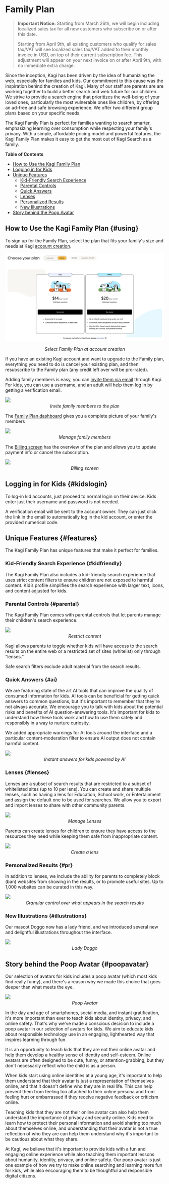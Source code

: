 # Family Plan

> **Important Notice:** Starting from March 26th, we will begin including localized sales tax for all new customers who subscribe on or after this date.
> 
> Starting from April 9th, all existing customers who qualify for sales tax/VAT will see localized sales tax/VAT added to their monthly invoice in USD, on top of their current subscription fee. This adjustment will appear on your next invoice on or after April 9th, with no immediate extra charge.

Since the inception, Kagi has been driven by the idea of humanizing the web, especially for families and kids. Our commitment to this cause was the inspiration behind the creation of Kagi. Many of our staff are parents are are working together to build a better search and web future for our children. We strive to provide a search engine that prioritizes the well-being of your loved ones, particularly the most vulnerable ones like children, by offering an ad-free and safe browsing experience. We offer two different group plans based on your specific needs.

The Kagi Family Plan is perfect for families wanting to search smarter, emphasizing learning over consumption while respecting your family's privacy.  With a simple, affordable pricing model and powerful features, the Kagi Family Plan makes it easy to get the most out of Kagi Search as a family.

**Table of Contents**

- [How to Use the Kagi Family Plan](#using)
- [Logging in for Kids](#kidslogin)
- [Unique Features](#features)
  - [Kid-Friendly Search Experience](#kidfriendly)
  - [Parental Controls](#parental)
  - [Quick Answers](#ai)
  - [Lenses](#lenses)
  - [Personalized Results](#pr)
  - [New Illustrations](#illustrations)
- [Story behind the Poop Avatar](#poopavatar)

<a name="using"></a>
## How to Use the Kagi Family Plan {#using}

To sign up for the Family Plan, select the plan that fits your family's size and needs at Kagi [account creation](https://kagi.com/onboarding?p=choose_plan&plan=family).

![Family Plans](./media/family_plans.png)
<center><em>Select Family Plan at account creation</em></center>

If you have an existing Kagi account and want to upgrade to the Family plan, everything you need to do is cancel your existing plan, and then resubscribe to the Family plan (any credit left over will be pro-rated).

Adding family members is easy, you can [invite them via email](https://kagi.com/settings?p=account_members) through Kagi. For kids, you can use a username, and an adult will help them log in by getting a verification email.

<img src="https://staticmedia.kagi.com/family/add_member.png" >
<center><em>Invite family members to the plan</em></center>

The [Family Plan dashboard](https://kagi.com/settings?p=account_members) gives you a complete picture of your family's members

<img src="https://staticmedia.kagi.com/family/dashboard.png" >
<center><em>Manage family members</em></center>

The [Billing screen](https://kagi.com/settings?p=billing) has the overview of the plan and allows you to update payment info or cancel the subscription.

<img src="https://staticmedia.kagi.com/family/billing.png" >
<center><em>Billing screen</em></center>


<a name="kidslogin"></a>
## Logging in for Kids {#kidslogin}

To log-in kid accounts, just proceed to normal login on their device. Kids enter just their username and password is not needed.

A verification email will be sent to the account owner. They can just click the link in the email to automatically log in the kid account, or enter the provided numerical code.

<a name="features"></a>
## Unique Features {#features}

The Kagi Family Plan has unique features that make it perfect for families.

<a name="kidfriendly"></a>
### Kid-Friendly Search Experience {#kidfriendly}

The Kagi Family Plan also includes a kid-friendly search experience that uses strict content filters to ensure children are not exposed to harmful content. Kid’s profile simplifies the search experience with larger text, icons, and content adjusted for kids.

<a name="parental"></a>
### Parental Controls {#parental}

The Kagi Family Plan comes with parental controls that let parents manage their children's search experience.

<img src="https://staticmedia.kagi.com/family/parental.png" >
<center><em>Restrict content</em></center>

Kagi allows parents to toggle whether kids will have access to the search results on the entire web or a restricted set of sites (whitelist) only through “lenses.”

Safe search filters exclude adult material from the search results.

<a name="ai"></a>
### Quick Answers {#ai}

We are featuring state of the art AI tools that can improve the quality of consumed information for kids. AI tools can be beneficial for getting quick answers to common questions, but it's important to remember that they're not always accurate. We encourage you to talk with kids about the potential risks and benefits of AI question-answering tools. It's important for kids to understand how these tools work and how to use them safely and responsibly in a way to nurture curiosity.

We added appropriate warnings for AI tools around the interface and a particular content-moderation filter to ensure AI output does not contain harmful content.

<img src="https://staticmedia.kagi.com/family/quick_answer.png" >
<center><em>Instant answers for kids powered by AI</em></center>

<a name="lenses"></a>
### Lenses {#lenses}

Lenses are a subset of search results that are restricted to a subset of whitelisted sites (up to 10 per lens). You can create and share multiple lenses, such as having a lens for Education, School work, or Entertainment and assign the default one to be used for searches. We allow you to export and import lenses to share with other community parents.

<img src="https://staticmedia.kagi.com/family/lenses.png" >
<center><em>Manage Lenses</em></center>

Parents can create lenses for children to ensure they have access to the resources they need while keeping them safe from inappropriate content.

<img src="https://staticmedia.kagi.com/family/lens_create.png" >
<center><em>Create a lens</em></center>

<a name="pr"></a>
### Personalized Results {#pr}

In addition to lenses, we include the ability for parents to completely block (ban) websites from showing in the results, or to promote useful sites. Up to 1,000 websites can be curated in this way.

<img src="https://staticmedia.kagi.com/family/pr.png" >
<center><em>Granular control over what appears in the search results</em></center>

<a name="illustrations"></a>
### New Illustrations {#illustrations}

Our mascot Doggo now has a lady friend, and we introduced several new and delightful illustrations throughout the interface.

<img src="https://staticmedia.kagi.com/family/lady_doggo.png" >
<center><em>Lady Doggo</em></center>

<a name="poopavatar"></a>
## Story behind the Poop Avatar {#poopavatar}

Our selection of avatars for kids includes a poop avatar (which most kids find really funny), and there's a reason why we made this choice that goes deeper than what meets the eye.

<img src="https://staticmedia.kagi.com/family/poop.png" >
<center><em>Poop Avatar</em></center>

In the day and age of smartphones, social media, and instant gratification, it's more important than ever to teach kids about identity, privacy, and online safety. That's why we've made a conscious decision to include a poop avatar in our selection of avatars for kids. We aim to educate kids about responsible technology use in an engaging, lighthearted way that inspires learning through fun.

It is an opportunity to teach kids that they are not their online avatar and help them develop a healthy sense of identity and self-esteem. Online avatars  are often designed to be cute, funny, or attention-grabbing, but they don't necessarily reflect who the child is as a person.

When kids start using online identities at a young age, it's important to help them understand that their avatar is just a representation of themselves online, and that it doesn't define who they are in real life. This can help prevent them from feeling too attached to their online persona and from feeling hurt or embarrassed if they receive negative feedback or criticism online.

Teaching kids that they are not their online avatar can also help them understand the importance of privacy and security online. Kids need to learn how to protect their personal information and avoid sharing too much about themselves online, and understanding that their avatar is not a true reflection of who they are can help them understand why it's important to be cautious about what they share.

At Kagi, we believe that it's important to provide kids with a fun and engaging online experience while also teaching them important lessons about humanity, identity, privacy, and online safety. Our poop avatar is just one example of how we try to make online searching and learning more fun for kids, while also encouraging them to be thoughtful and responsible digital citizens.
